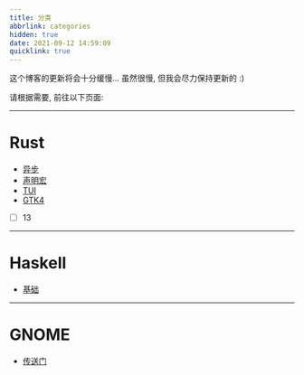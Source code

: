```yaml
---
title: 分类
abbrlink: categories
hidden: true
date: 2021-09-12 14:59:09
quicklink: true
---
```

这个博客的更新将会十分缓慢...
虽然很慢, 但我会尽力保持更新的 :)

请根据需要, 前往以下页面:

- - -

# Rust

- [异步](/categories/rust-async)
- [声明宏](/categories/rust-decl-macro)
- [TUI](/categories/rust-tui)
- [GTK4](/categories/rust-gtk4)
- [ ] 13

- - -

# Haskell
- [基础](/categories/haskell-basic)

- - -

# GNOME
- [传送门](/categories/GNOME)